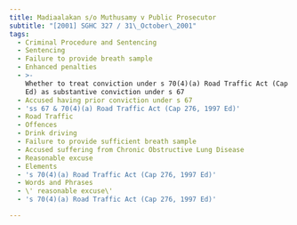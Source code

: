 ```yaml
---
title: Madiaalakan s/o Muthusamy v Public Prosecutor
subtitle: "[2001] SGHC 327 / 31\_October\_2001"
tags:
  - Criminal Procedure and Sentencing
  - Sentencing
  - Failure to provide breath sample
  - Enhanced penalties
  - >-
    Whether to treat conviction under s 70(4)(a) Road Traffic Act (Cap 276, 1997
    Ed) as substantive conviction under s 67
  - Accused having prior conviction under s 67
  - 'ss 67 & 70(4)(a) Road Traffic Act (Cap 276, 1997 Ed)'
  - Road Traffic
  - Offences
  - Drink driving
  - Failure to provide sufficient breath sample
  - Accused suffering from Chronic Obstructive Lung Disease
  - Reasonable excuse
  - Elements
  - 's 70(4)(a) Road Traffic Act (Cap 276, 1997 Ed)'
  - Words and Phrases
  - \' reasonable excuse\'
  - 's 70(4)(a) Road Traffic Act (Cap 276, 1997 Ed)'

---
```


